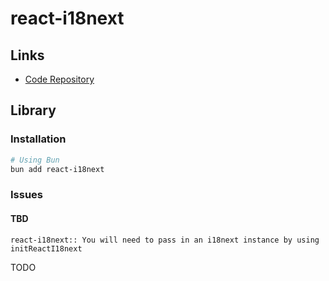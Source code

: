 # react-i18next

<!--
https://github.com/cellajs/cella/blob/main/frontend/src/hooks/useApiWrapper.tsx
-->

## Links

- [Code Repository](https://github.com/i18next/react-i18next)

## Library

### Installation

```sh
# Using Bun
bun add react-i18next
```

### Issues

#### TBD

```log
react-i18next:: You will need to pass in an i18next instance by using initReactI18next
```

<!--
https://stackoverflow.com/questions/67894982/react-i18next-you-will-need-to-pass-in-an-i18next-instance-by-using-initreacti
-->

TODO
